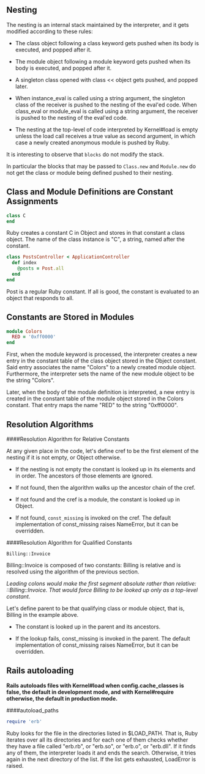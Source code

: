 Nesting
---
The nesting is an internal stack maintained by the interpreter, and it gets modified according to these rules:

- The class object following a class keyword gets pushed when its body is executed, and popped after it.

- The module object following a module keyword gets pushed when its body is executed, and popped after it.

- A singleton class opened with class << object gets pushed, and popped later.

- When instance_eval is called using a string argument, the singleton class of the receiver is pushed to the nesting of the eval'ed code. When class_eval or module_eval is called using a string argument, the receiver is pushed to the nesting of the eval'ed code.

- The nesting at the top-level of code interpreted by Kernel#load is empty unless the load call receives a true value as second argument, in which case a newly created anonymous module is pushed by Ruby.

It is interesting to observe that `blocks` do not modify the stack. 

In particular the blocks that may be passed to `Class.new` and `Module.new` do not get the class or module being defined pushed to their nesting.

Class and Module Definitions are Constant Assignments
---
```ruby
class C
end
```
Ruby creates a constant C in Object and stores in that constant a class object. The name of the class instance is "C", a string, named after the constant.
```ruby
class PostsController < ApplicationController
  def index
    @posts = Post.all
  end
end
```
Post is a regular Ruby constant. If all is good, the constant is evaluated to an object that responds to all.

Constants are Stored in Modules
---
```ruby
module Colors
  RED = '0xff0000'
end
```
First, when the module keyword is processed, the interpreter creates a new entry in the constant table of the class object stored in the Object constant. Said entry associates the name "Colors" to a newly created module object. Furthermore, the interpreter sets the name of the new module object to be the string "Colors".

Later, when the body of the module definition is interpreted, a new entry is created in the constant table of the module object stored in the Colors constant. That entry maps the name "RED" to the string "0xff0000".

Resolution Algorithms
---
####Resolution Algorithm for Relative Constants

At any given place in the code, let's define cref to be the first element of the nesting if it is not empty, or Object otherwise.

- If the nesting is not empty the constant is looked up in its elements and in order. The ancestors of those elements are ignored.

- If not found, then the algorithm walks up the ancestor chain of the cref.

- If not found and the cref is a module, the constant is looked up in Object.

- If not found, `const_missing` is invoked on the cref. The default implementation of const_missing raises NameError, but it can be overridden.

####Resolution Algorithm for Qualified Constants

`Billing::Invoice`

Billing::Invoice is composed of two constants: Billing is relative and is resolved using the algorithm of the previous section.

*Leading colons would make the first segment absolute rather than relative: ::Billing::Invoice. That would force Billing to be looked up only as a top-level constant*.

Let's define parent to be that qualifying class or module object, that is, Billing in the example above. 

- The constant is looked up in the parent and its ancestors.

- If the lookup fails, const_missing is invoked in the parent. The default implementation of const_missing raises NameError, but it can be overridden.

Rails autoloading
---
**Rails autoloads files with Kernel#load when config.cache_classes is false, the default in development mode, and with Kernel#require otherwise, the default in production mode.**

####autoload_paths
```ruby
require 'erb'
```
Ruby looks for the file in the directories listed in $LOAD_PATH. That is, Ruby iterates over all its directories and for each one of them checks whether they have a file called "erb.rb", or "erb.so", or "erb.o", or "erb.dll". If it finds any of them, the interpreter loads it and ends the search. Otherwise, it tries again in the next directory of the list. If the list gets exhausted, LoadError is raised.
